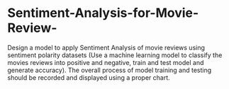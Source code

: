 # Sentiment-Analysis-for-Movie-Review-
Design a model to apply Sentiment Analysis of movie reviews using sentiment polarity datasets (Use a machine learning model to classify the movies reviews into positive and negative, train and test model and generate accuracy). The overall process of model training and testing should be recorded and displayed using a proper chart.
